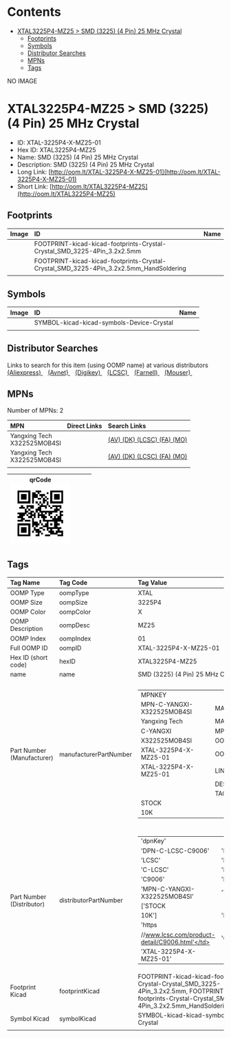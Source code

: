 



Contents
========

* [XTAL3225P4-MZ25 > SMD (3225) (4 Pin) 25 MHz Crystal](#xtal3225p4-mz25--smd-3225-4-pin-25-mhz-crystal)
	* [Footprints](#footprints)
	* [Symbols](#symbols)
	* [Distributor Searches](#distributor-searches)
	* [MPNs](#mpns)
	* [Tags](#tags)
  
NO IMAGE  
# XTAL3225P4-MZ25 > SMD (3225) (4 Pin) 25 MHz Crystal

- ID: XTAL-3225P4-X-MZ25-01
- Hex ID: XTAL3225P4-MZ25
- Name: SMD (3225) (4 Pin) 25 MHz Crystal
- Description: SMD (3225) (4 Pin) 25 MHz Crystal
- Long Link: [http://oom.lt/XTAL-3225P4-X-MZ25-01](http://oom.lt/XTAL-3225P4-X-MZ25-01)
- Short Link: [http://oom.lt/XTAL3225P4-MZ25](http://oom.lt/XTAL3225P4-MZ25)

## Footprints
  

|Image|ID|Name|
| :--- | :--- | :--- |
||FOOTPRINT-kicad-kicad-footprints-Crystal-Crystal_SMD_3225-4Pin_3.2x2.5mm||
||FOOTPRINT-kicad-kicad-footprints-Crystal-Crystal_SMD_3225-4Pin_3.2x2.5mm_HandSoldering||
||||

## Symbols
  

|Image|ID|Name|
| :--- | :--- | :--- |
|![]()|SYMBOL-kicad-kicad-symbols-Device-Crystal||
||||

## Distributor Searches
  
Links to search for this item (using OOMP name) at various distributors  
[(Aliexpress) ](https://www.aliexpress.com/wholesale?SearchText=1117SMD+3225+4+Pin+25+MHz+Crystal)&nbsp;&nbsp;&nbsp;[(Avnet) ](https://www.avnet.com/shop/us/search/SMD+3225+4+Pin+25+MHz+Crystal)&nbsp;&nbsp;&nbsp;[(Digikey) ](https://www.digikey.co.uk/en/products/result?s=SMD+3225+4+Pin+25+MHz+Crystal)&nbsp;&nbsp;&nbsp;[(LCSC) ](https://www.lcsc.com/search?q=SMD+3225+4+Pin+25+MHz+Crystal)&nbsp;&nbsp;&nbsp;[(Farnell) ](https://uk.farnell.com/search?st=SMD+3225+4+Pin+25+MHz+Crystal)&nbsp;&nbsp;&nbsp;[(Mouser) ](https://www.mouser.com/c/?q=SMD+3225+4+Pin+25+MHz+Crystal)&nbsp;&nbsp;&nbsp;
## MPNs
  
Number of MPNs: 2  

|MPN|Direct Links|Search Links|
| :--- | :--- | :--- |
|Yangxing Tech<br>X322525MOB4SI||[(AV) ](https://www.avnet.com/shop/us/search/X322525MOB4SI)[(DK) ](https://www.digikey.co.uk/products/en?keywords=X322525MOB4SI)[(LCSC) ](https://www.lcsc.com/search?q=X322525MOB4SI)[(FA) ](https://uk.farnell.com/search?st=X322525MOB4SI)[(MO) ](https://www.mouser.com/c/?q=X322525MOB4SI)|
|Yangxing Tech<br>X322525MOB4SI||[(AV) ](https://www.avnet.com/shop/us/search/X322525MOB4SI)[(DK) ](https://www.digikey.co.uk/products/en?keywords=X322525MOB4SI)[(LCSC) ](https://www.lcsc.com/search?q=X322525MOB4SI)[(FA) ](https://uk.farnell.com/search?st=X322525MOB4SI)[(MO) ](https://www.mouser.com/c/?q=X322525MOB4SI)|
||||
  

|qrCode<br>[![](https://raw.githubusercontent.com/oomlout/oomlout_OOMP_parts_V2/main/XTAL/3225P4/X/MZ25/01/qrCode_140.png)](https://github.com/oomlout/oomlout_OOMP_parts_V2/tree/main/XTAL/3225P4/X/MZ25/01/qrCode.png)||||
| :---: | :---: | :---: | :---: |

## Tags
  

|Tag Name|Tag Code|Tag Value|
| :--- | :--- | :--- |
|OOMP Type|oompType|XTAL|
|OOMP Size|oompSize|3225P4|
|OOMP Color|oompColor|X|
|OOMP Description|oompDesc|MZ25|
|OOMP Index|oompIndex|01|
|Full OOMP ID|oompID|XTAL-3225P4-X-MZ25-01|
|Hex ID (short code)|hexID|XTAL3225P4-MZ25|
|name|name|SMD (3225) (4 Pin) 25 MHz Crystal|
|Part Number (Manufacturer)|manufacturerPartNumber|<table><tr><td>MPNKEY</td></tr><tr><td> MPN-C-YANGXI-X322525MOB4SI</td><td> MANUFACTURER</td></tr><tr><td> Yangxing Tech</td><td> MANUCODE</td></tr><tr><td> C-YANGXI</td><td> MPN</td></tr><tr><td> X322525MOB4SI</td><td> OOMPIDPARTIAL</td></tr><tr><td> XTAL-3225P4-X-MZ25-01</td><td> OOMPID</td></tr><tr><td> XTAL-3225P4-X-MZ25-01</td><td> LINK</td></tr><tr><td> </td><td> DESCRIPTION</td></tr><tr><td> </td><td> TAGS</td></tr><tr><td> STOCK</td></tr><tr><td>10K</td></tr></table></td><td> <table><tr><td>MPNKEY</td></tr><tr><td> MPN-C-YANGXI-X322525MOB4SI</td><td> MANUFACTURER</td></tr><tr><td> Yangxing Tech</td><td> MANUCODE</td></tr><tr><td> C-YANGXI</td><td> MPN</td></tr><tr><td> X322525MOB4SI</td><td> OOMPIDPARTIAL</td></tr><tr><td> XTAL-3225P4-X-MZ25-01</td><td> OOMPID</td></tr><tr><td> XTAL-3225P4-X-MZ25-01</td><td> LINK</td></tr><tr><td> </td><td> DESCRIPTION</td></tr><tr><td> </td><td> TAGS</td></tr><tr><td> STOCK</td></tr><tr><td>10K</td></tr></table>|
|Part Number (Distributor)|distributorPartNumber|<table><tr><td>'dpnKey'</td></tr><tr><td> 'DPN-C-LCSC-C9006'</td><td> 'DISTRIBUTOR'</td></tr><tr><td> 'LCSC'</td><td> 'DISTRCODE'</td></tr><tr><td> 'C-LCSC'</td><td> 'DPN'</td></tr><tr><td> 'C9006'</td><td> 'MPN'</td></tr><tr><td> 'MPN-C-YANGXI-X322525MOB4SI'</td><td> 'TAGS'</td></tr><tr><td> ['STOCK</td></tr><tr><td>10K']</td><td> 'LINK'</td></tr><tr><td> 'https</td></tr><tr><td>//www.lcsc.com/product-detail/C9006.html'</td><td> 'OOMPID'</td></tr><tr><td> 'XTAL-3225P4-X-MZ25-01'</td></tr></table>|
|Footprint Kicad|footprintKicad|FOOTPRINT-kicad-kicad-footprints-Crystal-Crystal_SMD_3225-4Pin_3.2x2.5mm, FOOTPRINT-kicad-kicad-footprints-Crystal-Crystal_SMD_3225-4Pin_3.2x2.5mm_HandSoldering|
|Symbol Kicad|symbolKicad|SYMBOL-kicad-kicad-symbols-Device-Crystal|
||||

